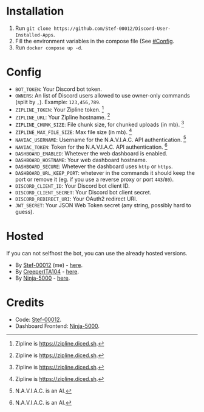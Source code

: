 # Installation

1. Run `git clone https://github.com/Stef-00012/Discord-User-Installed-Apps`.
2. Fill the environment variables in the compose file (See [#Config](https://github.com/Stef-00012/Discord-User-Installed-Apps/#config).
3. Run `docker compose up -d`.

# Config

- `BOT_TOKEN`: Your Discord bot token.
- `OWNERS`: An list of Discord users allowed to use owner-only commands (split by `,`). Example: `123,456,789`.
- `ZIPLINE_TOKEN`: Your Zipline token. [^1]
- `ZIPLINE_URL`: Your Zipline hostname. [^1]
- `ZIPLINE_CHUNK_SIZE`: File chunk size, for chunked uploads (in mb). [^1]
- `ZIPLINE_MAX_FILE_SIZE`: Max file size (in mb). [^1]
- `NAVIAC_USERNAME`: Username for the N.A.V.I.A.C. API authentication. [^2]
- `NAVIAC_TOKEN`: Token for the N.A.V.I.A.C. API authentication. [^2]
- `DASHBOARD_ENABLED`:  Whetever the web dashboard is enabled.
- `DASHBOARD_HOSTNAME`: Your web dashboard hostname.
- `DASHBOARD_SECURE`: Whetever the dashboard uses `http` or `https`.
- `DASHBOARD_URL_KEEP_PORT`: whetever in the commands it should keep the port or remove it (eg. if you use a reverse proxy or port `443`/`80`).
- `DISCORD_CLIENT_ID`: Your Discord bot client ID.
- `DISCORD_CLIENT_SECRET`: Your Discord bot client secret.
- `DISCORD_REDIRECT_URI`: Your OAuth2 redirect URI.
- `JWT_SECRET`: Your JSON Web Token secret (any string, possibly hard to guess).

[^1]: Zipline is https://zipline.diced.sh.
[^2]: N.A.V.I.A.C. is an AI.


# Hosted

If you can not selfhost the bot, you can use the already hosted versions.

- By [Stef-00012](https://github.com/Stef-00012) (me) - [here](https://discord.com/oauth2/authorize?client_id=1223221223685886032).
- By [CreeperITA104](https://github.com/Creeperita09) - [here](https://discord.com/oauth2/authorize?client_id=1222184630581592107).
- By [Ninja-5000](https://github.com/Ninja-5000) - [here](https://discord.com/oauth2/authorize?client_id=1042885313367900211).

# Credits

- Code: [Stef-00012](https://github.com/Stef-00012).
- Dashboard Frontend: [Ninja-5000](https://github.com/Ninja-5000).